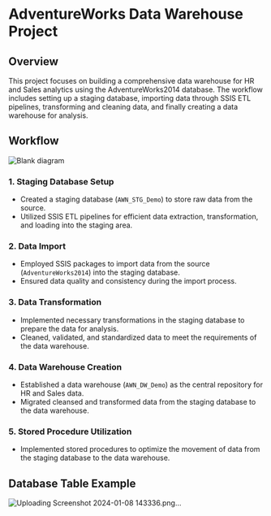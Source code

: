 # AdventureWorks Data Warehouse Project

## Overview
This project focuses on building a comprehensive data warehouse for HR and Sales analytics using the AdventureWorks2014 database. The workflow includes setting up a staging database, importing data through SSIS ETL pipelines, transforming and cleaning data, and finally creating a data warehouse for analysis.

## Workflow
![Blank diagram](https://github.com/Bishworajkdk/ADW_DW_2014/assets/42015144/9722d9df-c737-46c8-81a0-a7d63a204910)
### 1. Staging Database Setup
- Created a staging database (`AWN_STG_Demo`) to store raw data from the source.
- Utilized SSIS ETL pipelines for efficient data extraction, transformation, and loading into the staging area.

### 2. Data Import
- Employed SSIS packages to import data from the source (`AdventureWorks2014`) into the staging database.
- Ensured data quality and consistency during the import process.

### 3. Data Transformation
- Implemented necessary transformations in the staging database to prepare the data for analysis.
- Cleaned, validated, and standardized data to meet the requirements of the data warehouse.

### 4. Data Warehouse Creation
- Established a data warehouse (`AWN_DW_Demo`) as the central repository for HR and Sales data.
- Migrated cleansed and transformed data from the staging database to the data warehouse.

### 5. Stored Procedure Utilization
- Implemented stored procedures to optimize the movement of data from the staging database to the data warehouse.

## Database Table Example
![Uploading Screenshot 2024-01-08 143336.png…]()
